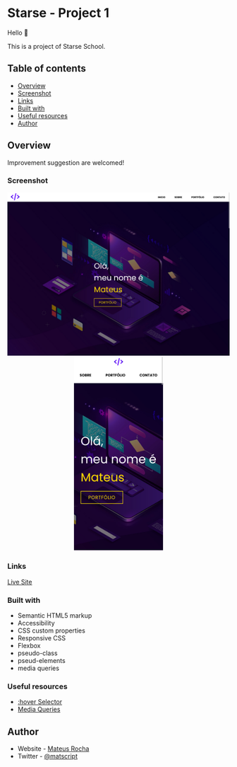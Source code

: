 # Starse - Project 1

Hello 👋

This is a project of Starse School.

## Table of contents

- [Overview](#overview)
- [Screenshot](#screenshot)
- [Links](#links)
- [Built with](#built-with)
- [Useful resources](#useful-resources)
- [Author](#author)

## Overview

Improvement suggestion are welcomed!

### Screenshot

<div align="center">
<img src="./screenshot/desktop.png">
<img src="./screenshot/mobile.png" width="40%">
</div>

### Links

[Live Site]()

### Built with

- Semantic HTML5 markup
- Accessibility
- CSS custom properties
- Responsive CSS
- Flexbox
- pseudo-class
- pseud-elements
- media queries

### Useful resources

- [:hover Selector](https://www.w3schools.com/cssref/sel_hover.asp)
- [Media Queries](https://developer.mozilla.org/pt-BR/docs/Web/CSS/Media_Queries/Using_media_queries)

## Author

- Website - [Mateus Rocha](https://github.com/mateus-lr)
- Twitter - [@matscript](https://www.twitter.com/maatscript)
